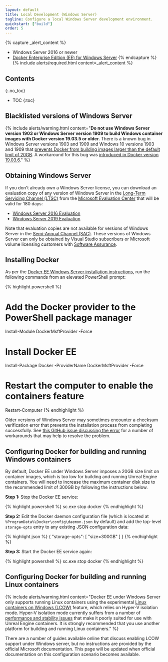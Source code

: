```yaml
---
layout: default
title: Local Development (Windows Server)
tagline: Configure a local Windows Server development environment.
quickstart: ["build"]
order: 5
---
```


{% capture _alert_content %}
- Windows Server 2016 or newer
- [Docker Enterprise Edition (EE) for Windows Server](https://docs.docker.com/install/windows/docker-ee/)
{% endcapture %}
{% include alerts/required.html content=_alert_content %}


## Contents
{:.no_toc}

* TOC
{:toc}


## Blacklisted versions of Windows Server

{% include alerts/warning.html content="**Do not use Windows Server version 1903 or Windows Server version 1909 to build Windows container images with Docker version 19.03.5 or older.** There is a known bug in Windows Server versions 1903 and 1909 and Windows 10 versions 1903 and 1909 that [prevents Docker from building images larger than the default limit of 20GB](https://github.com/docker/for-win/issues/4100). A workaround for this bug was [introduced in Docker version 19.03.6](https://github.com/docker/engine/pull/429)." %}


## Obtaining Windows Server

If you don't already own a Windows Server license, you can download an evaluation copy of any version of Windows Server in the [Long-Term Servicing Channel (LTSC)](https://docs.microsoft.com/en-us/windows-server/get-started-19/servicing-channels-19#long-term-servicing-channel-ltsc) from the [Microsoft Evaluation Center](https://www.microsoft.com/en-us/evalcenter/) that will be valid for 180 days:

- [Windows Server 2016 Evaluation](https://www.microsoft.com/en-us/evalcenter/evaluate-windows-server-2016)
- [Windows Server 2019 Evaluation](https://www.microsoft.com/en-us/evalcenter/evaluate-windows-server-2019)

Note that evaluation copies are not available for versions of Windows Server in the [Semi-Annual Channel (SAC)](https://docs.microsoft.com/en-us/windows-server/get-started-19/servicing-channels-19#semi-annual-channel). These versions of Windows Server can only be obtained by Visual Studio subscribers or Microsoft volume licensing customers with [Software Assurance](https://www.microsoft.com/en-us/licensing/licensing-programs/software-assurance-default).


## Installing Docker

As per the [Docker EE Windows Server installation instructions](https://docs.docker.com/install/windows/docker-ee/), run the following commands from an elevated PowerShell prompt:

{% highlight powershell %}
# Add the Docker provider to the PowerShell package manager
Install-Module DockerMsftProvider -Force

# Install Docker EE
Install-Package Docker -ProviderName DockerMsftProvider -Force

# Restart the computer to enable the containers feature
Restart-Computer
{% endhighlight %}

Older versions of Windows Server may sometimes encounter a checksum verification error that prevents the installation process from completing successfully. See [this GitHub issue discussing the error](https://github.com/OneGet/MicrosoftDockerProvider/issues/15) for a number of workarounds that may help to resolve the problem.


## Configuring Docker for building and running Windows containers

By default, Docker EE under Windows Server imposes a 20GB size limit on container images, which is too low for building and running Unreal Engine containers. You will need to increase the maximum container disk size to the recommended limit of 300GB by following the instructions below.

**Step 1:** Stop the Docker EE service:

{% highlight powershell %}
sc.exe stop docker
{% endhighlight %}

**Step 2:** Edit the Docker daemon configuration file (which is located at `%ProgramData%\Docker\config\daemon.json` by default) and add the top-level `storage-opts` entry to any existing JSON configuration data:

{% highlight json %}
{
  "storage-opts": [
    "size=300GB"
  ]
}
{% endhighlight %}

**Step 3:** Start the Docker EE service again:

{% highlight powershell %}
sc.exe stop docker
{% endhighlight %}


## Configuring Docker for building and running Linux containers

{% include alerts/warning.html content="Docker EE under Windows Server only supports running Linux containers using the experimental [Linux containers on Windows (LCOW)](https://docs.microsoft.com/en-us/virtualization/windowscontainers/deploy-containers/linux-containers#linux-containers-with-hyper-v-isolation) feature, which relies on Hyper-V isolation mode. Hyper-V isolation mode currently suffers from a number of [performance and stability issues](../concepts/windows-containers#hyper-v-isolation-mode-issues) that make it poorly suited for use with Unreal Engine containers. It is strongly recommended that you use another platform for building and running Linux containers." %}

There are a number of guides available online that discuss enabling LCOW support under Windows server, but no instructions are provided by the official Microsoft documentation. This page will be updated when official documentation on this configuration scenario becomes available.
